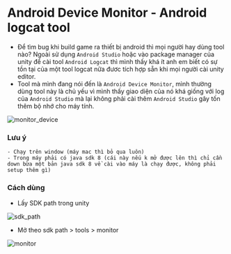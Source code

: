 # Android Device Monitor - Android logcat tool

- Để tìm bug khi build game ra thiết bị android thì mọi người hay dùng tool nào? Ngoài sử dụng `Android Studio` hoặc vào package manager của unity để cài tool `Android Logcat` thì mình thấy khá ít anh em biết có sự tồn tại của một tool logcat nữa đươc tích hợp sẵn khi mọi người cài unity editor.
- Tool mà mình đang nói đến là `Android Device Monitor`, mình thường dùng tool này là chủ yếu vì mình thấy giao diện của nó khá giống với log của `Android Studio` mà lại không phải cài thêm `Android Studio` gây tốn thêm bộ nhớ cho máy tính.

![monitor_device](https://github.com/user-attachments/assets/6aa8740a-cb9a-4e51-bffd-b70d8a91657f)

### Lưu ý
```
- Chạy trên window (máy mac thì bỏ qua luôn)
- Trong máy phải có java sdk 8 (cái này nếu k mở được lên thì chỉ cần down bừa một bản java sdk 8 về cài vào máy là chạy được, không phải setup thêm gì)
```
### Cách dùng

- Lấy SDK path trong unity

![sdk_path](https://github.com/user-attachments/assets/48cce3c0-08d6-41fd-a77c-786cd8f9f356)

- Mở theo sdk path > tools > monitor

![monitor](https://github.com/user-attachments/assets/a8eab629-cf13-4340-911c-2b5eb351926e)
